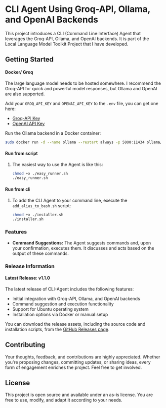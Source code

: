 # CLI Agent Using Groq-API, Ollama, and OpenAI Backends

This project introduces a CLI (Command Line Interface) Agent that leverages the Groq-API, Ollama, and OpenAI backends. It is part of the Local Language Model Toolkit Project that I have developed.

## Getting Started

#### Docker/ Groq

The large language model needs to be hosted somewhere. I recommend the Groq-API for quick and powerful model responses, but Ollama and OpenAI are also supported.

Add your `GROQ_API_KEY` and `OPENAI_API_KEY` to the `.env` file, you can get one here:

- [Groq-API Key](https://example.com/groq-api-key)
- [OpenAI API Key](https://beta.openai.com/signup/)

Run the Ollama backend in a Docker container:
   ```bash
   sudo docker run -d --name ollama --restart always -p 5000:11434 ollama/ollama:latest
   ```

#### Run from script

1. The easiest way to use the Agent is like this:

   ```bash
   chmod +x ./easy_runner.sh
   ./easy_runner.sh
   ```

#### Run from cli

1. To add the CLI Agent to your command line, execute the `add_alias_to_bash.sh` script:

   ```bash
   chmod +x ./installer.sh
   ./installer.sh
   ```

### Features

- **Command Suggestions:** The Agent suggests commands and, upon your confirmation, executes them. It discusses and acts based on the output of these commands.

### Release Information

#### Latest Release: v1.1.0

The latest release of CLI-Agent includes the following features:

- Initial integration with Groq-API, Ollama, and OpenAI backends
- Command suggestion and execution functionality
- Support for Ubuntu operating system
- Installation options via Docker or manual setup

You can download the release assets, including the source code and installation scripts, from the [GitHub Releases page](https://github.com/Probst1nator/CLI-Agent/releases).

## Contributing

Your thoughts, feedback, and contributions are highly appreciated. Whether you're proposing changes, committing updates, or sharing ideas, every form of engagement enriches the project. Feel free to get involved.

## License

This project is open source and available under an as-is license. You are free to use, modify, and adapt it according to your needs.
